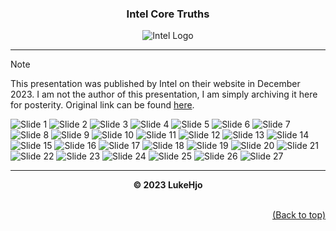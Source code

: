 <h3 align="center" style="font-weight: bold;">Intel Core Truths</h3>
<p align="center">
  <img src="assets/IntelLogo.png" alt="Intel Logo" />
</p>

---

> [!NOTE]
> This presentation was published by Intel on their website in December 2023. I am not the author of this presentation, I am simply archiving it here for posterity. Original link can be found [here](https://www.intel.com/content/www/us/en/content-details/794505/core-truths-how-the-latest-technology-is-not-always-what-it-seems.html).

![Slide 1](assets/Intel%20Core%20Truths%20Presentation/Slide1.jpg)
![Slide 2](assets/Intel%20Core%20Truths%20Presentation/Slide2.jpg)
![Slide 3](assets/Intel%20Core%20Truths%20Presentation/Slide3.jpg)
![Slide 4](assets/Intel%20Core%20Truths%20Presentation/Slide4.jpg)
![Slide 5](assets/Intel%20Core%20Truths%20Presentation/Slide5.jpg)
![Slide 6](assets/Intel%20Core%20Truths%20Presentation/Slide6.jpg)
![Slide 7](assets/Intel%20Core%20Truths%20Presentation/Slide7.jpg)
![Slide 8](assets/Intel%20Core%20Truths%20Presentation/Slide8.jpg)
![Slide 9](assets/Intel%20Core%20Truths%20Presentation/Slide9.jpg)
![Slide 10](assets/Intel%20Core%20Truths%20Presentation/Slide10.jpg)
![Slide 11](assets/Intel%20Core%20Truths%20Presentation/Slide11.jpg)
![Slide 12](assets/Intel%20Core%20Truths%20Presentation/Slide12.jpg)
![Slide 13](assets/Intel%20Core%20Truths%20Presentation/Slide13.jpg)
![Slide 14](assets/Intel%20Core%20Truths%20Presentation/Slide14.jpg)
![Slide 15](assets/Intel%20Core%20Truths%20Presentation/Slide15.jpg)
![Slide 16](assets/Intel%20Core%20Truths%20Presentation/Slide16.jpg)
![Slide 17](assets/Intel%20Core%20Truths%20Presentation/Slide17.jpg)
![Slide 18](assets/Intel%20Core%20Truths%20Presentation/Slide18.jpg)
![Slide 19](assets/Intel%20Core%20Truths%20Presentation/Slide19.jpg)
![Slide 20](assets/Intel%20Core%20Truths%20Presentation/Slide20.jpg)
![Slide 21](assets/Intel%20Core%20Truths%20Presentation/Slide21.jpg)
![Slide 22](assets/Intel%20Core%20Truths%20Presentation/Slide22.jpg)
![Slide 23](assets/Intel%20Core%20Truths%20Presentation/Slide23.jpg)
![Slide 24](assets/Intel%20Core%20Truths%20Presentation/Slide24.jpg)
![Slide 25](assets/Intel%20Core%20Truths%20Presentation/Slide25.jpg)
![Slide 26](assets/Intel%20Core%20Truths%20Presentation/Slide26.jpg)
![Slide 27](assets/Intel%20Core%20Truths%20Presentation/Slide27.jpg)

---

**<div align="center" id="footer">© 2023 LukeHjo<div>**
<br>
<div align="right"><a href="#">(Back to top)</a></div>
